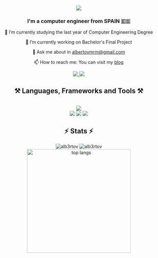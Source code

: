 <h1 align="center">
    <img src="https://readme-typing-svg.herokuapp.com/?font=Righteous&size=35&center=true&vCenter=true&width=500&height=70&duration=4000&color=CCF713&lines=Hi+There!+👋;+I'm+Alberto!;" />
</h1>

<h3 align="center">I'm a computer engineer from SPAIN 🇪🇸 </h3>

<div align="center">
  
 🔭 I’m currently studying the last year of Computer Engineering Degree
  
 🌱 I’m currently working on Bachelor's Final Project
 
 💬 Ask me about in albertovmrm@gmail.com
 
 📫 How to reach me: You can visit my [blog](https://informaticaenuno.wordpress.com/)
 
</div>
 
<div align="center"> 
  <a href="mailto:albertovmrm@gmail.com">
    <img src="https://img.shields.io/badge/Gmail-333333?style=for-the-badge&logo=gmail&logoColor=red" />
  </a>
  <a href="https://linkedin.com/in/alberto-vazquez-martinez" target="_blank">
    <img src="https://img.shields.io/badge/LinkedIn-0077B5?style=for-the-badge&logo=linkedin&logoColor=white" target="_blank" />
  </a>
</div>

<h2 align="center">⚒️ Languages, Frameworks and Tools ⚒️</h2>
<br/>

<div align="center">
    <img src="https://skillicons.dev/icons?i=python,java,html,css,javascript,c,cpp,cs,powershell,bash" /><br>
    <img src="https://skillicons.dev/icons?i=react,express,nodejs,mysql" />
    <img src="https://skillicons.dev/icons?i=vscode,vim,eclipse,ps" />
    <img src="https://skillicons.dev/icons?i=git,github" /><br>
</div>

<h2 align="center">⚡ Stats ⚡</h2>
<div align=center>
  <img align="center" src="https://github-readme-stats.vercel.app/api?username=alb3rtov&show_icons=true&locale=en&theme=nord" alt="alb3rtov" />
  <img align="center" src="https://github-readme-streak-stats.herokuapp.com/?user=alb3rtov&theme=nord" alt="alb3rtov" />
  <br/>
  <img width=325 align="center" src="https://github-readme-stats.vercel.app/api/top-langs/?username=alb3rtov&layout=compact&theme=nord&exclude_repo=alb3rtov.github.io,ISO2-2021-Testing-P3,alb3rtov,ARCO,DSBM,uart-communication-stm32-esp32" alt="top langs" />

</div>
